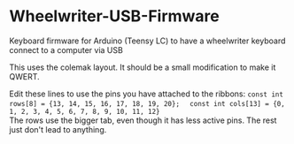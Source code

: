 # Wheelwriter-USB-Firmware
Keyboard firmware for Arduino (Teensy LC) to have a wheelwriter keyboard connect to a computer via USB

This uses the colemak layout. It should be a small modification to make it QWERT.

Edit these lines to use the pins you have attached to the ribbons:
`const int rows[8] = {13, 14, 15, 16, 17, 18, 19, 20};  `
`const int cols[13] = {0, 1, 2, 3, 4, 5, 6, 7, 8, 9, 10, 11, 12}`  
The rows use the bigger tab, even though it has less active pins. The rest just don't lead to anything.
